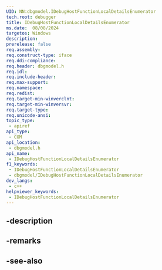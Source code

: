 ```yaml
---
UID: NN:dbgmodel.IDebugHostFunctionLocalDetailsEnumerator
tech.root: debugger
title: IDebugHostFunctionLocalDetailsEnumerator
ms.date:  08/08/2024
targetos: Windows
description: 
prerelease: false
req.assembly: 
req.construct-type: iface
req.ddi-compliance: 
req.header: dbgmodel.h
req.idl: 
req.include-header: 
req.max-support: 
req.namespace: 
req.redist: 
req.target-min-winverclnt: 
req.target-min-winversvr: 
req.target-type: 
req.unicode-ansi: 
topic_type:
 - apiref
api_type:
 - COM
api_location:
 - dbgmodel.h
api_name:
 - IDebugHostFunctionLocalDetailsEnumerator
f1_keywords:
 - IDebugHostFunctionLocalDetailsEnumerator
 - dbgmodel/IDebugHostFunctionLocalDetailsEnumerator
dev_langs:
 - c++
helpviewer_keywords:
 - IDebugHostFunctionLocalDetailsEnumerator
---
```


## -description

## -remarks

## -see-also

